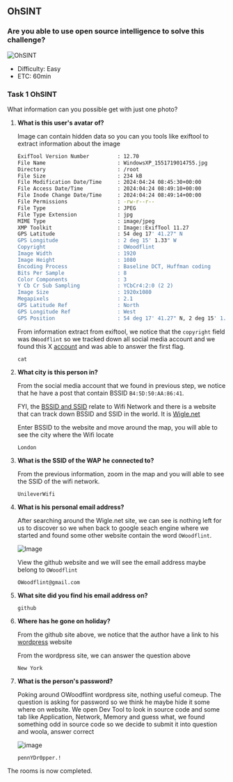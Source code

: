 ## OhSINT
### Are you able to use open source intelligence to solve this challenge?


![OhSINT](https://tryhackme-images.s3.amazonaws.com/room-icons/9c6bc7e6db746ea68ecaa99e328923f1.png)


* Difficulty: Easy
* ETC: 60min

### Task 1 OhSINT
What information can you possible get with just one photo?


1. **What is this user's avatar of?**

    Image can contain hidden data so you can you tools like exiftool to extract information about the image
    ```bash
    ExifTool Version Number         : 12.70
    File Name                       : WindowsXP_1551719014755.jpg
    Directory                       : /root
    File Size                       : 234 kB
    File Modification Date/Time     : 2024:04:24 08:45:30+00:00
    File Access Date/Time           : 2024:04:24 08:49:10+00:00
    File Inode Change Date/Time     : 2024:04:24 08:49:14+00:00
    File Permissions                : -rw-r--r--
    File Type                       : JPEG
    File Type Extension             : jpg
    MIME Type                       : image/jpeg
    XMP Toolkit                     : Image::ExifTool 11.27
    GPS Latitude                    : 54 deg 17' 41.27" N
    GPS Longitude                   : 2 deg 15' 1.33" W
    Copyright                       : OWoodflint
    Image Width                     : 1920
    Image Height                    : 1080
    Encoding Process                : Baseline DCT, Huffman coding
    Bits Per Sample                 : 8
    Color Components                : 3
    Y Cb Cr Sub Sampling            : YCbCr4:2:0 (2 2)
    Image Size                      : 1920x1080
    Megapixels                      : 2.1
    GPS Latitude Ref                : North
    GPS Longitude Ref               : West
    GPS Position                    : 54 deg 17' 41.27" N, 2 deg 15' 1.33" W
    ```

    From information extract from exiftool, we notice that the `copyright` field was `OWoodflint` so we tracked down all social media account and we found this X [account](https://twitter.com/OWoodflint) and was able to answer the first flag.

    ```
    cat
    ```
2. **What city is this person in?**

    From the social media account that we found in previous step, we notice that he have a post that contain BSSID `B4:5D:50:AA:86:41`.
    
    FYI, the [BSSID and SSID](https://www.atera.com/blog/computer-terms-unwrapped-what-is-bssid/#:~:text=BSSID%20stands%20for%20Basic%20Service%20Set%20Identifier%2C%20and%20it's%20the,to%20connect%20to%20the%20WiFi.) relate to Wifi Network and there is a website that can track down BSSID and SSID in the world. It is [Wigle.net](https://wigle.net/)

    Enter BSSID to the website and move around the map, you will able to see the city where the Wifi locate

    ```
    London
    ```

3. **What is the SSID of the WAP he connected to?**

    From the previous information, zoom in the map and you will able to see the SSID of the wifi network.
    ```
    UnileverWifi
    ```

4. **What is his personal email address?**

    After searching around the Wigle.net site, we can see is nothing left for us to discover so we when back to google seach engine where we started and found some other website contain the word `OWoodflint`.

    ![Image](https://i.imgur.com/x1CSzQF.png)

    View the github website and we will see the email address maybe belong to `OWoodflint`

    ```
    OWoodflint@gmail.com
    ```

5. **What site did you find his email address on?**

    ```
    github
    ```

6. **Where has he gone on holiday?**

    From the github site above, we notice that the author have a link to his [wordpress](https://oliverwoodflint.wordpress.com/) website

    From the wordpress site, we can answer the question above

    ```
    New York
    ```

7. **What is the person's password?**

    Poking around OWoodflint wordpress site, nothing useful comeup.
    The question is asking for password so we think he maybe hide it some where on website. We open Dev Tool to look in source code and some tab like Application, Network, Memory and guess what, we found something odd in source code so we decide to submit it into question and woola, answer correct

    ![image](https://i.imgur.com/pvs7uk6.png)

    ```
    pennYDr0pper.!
    ```

The rooms is now completed.